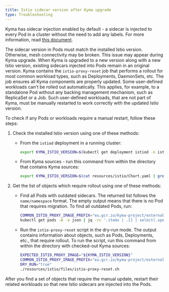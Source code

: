 ```yaml
---
title: Istio sidecar version after Kyma upgrade
type: Troubleshooting
---
```



Kyma has sidecar injection enabled by default - a sidecar is injected to every Pod in a cluster without the need to add any labels. For more information, read [this document](#details-sidecar-proxy-injection).

The sidecar version in Pods must match the installed Istio version. Otherwise, mesh connectivity may be broken.
This issue may appear during Kyma upgrade. When Kyma is upgraded to a new version along with a new Istio version, existing sidecars injected into Pods remain in an original version.
Kyma contains the `istio-proxy-reset` job that performs a rollout for most common workload types, such as Deployments, DaemonSets, etc. The job ensures all Kyma components are properly updated.
Some user-defined workloads can't be rolled out automatically. This applies, for example, to a standalone Pod without any backing management mechanism, such as ReplicaSet or a Job.
Such user-defined workloads, that are not part of Kyma, must be manually restarted to work correctly with the updated Istio version.

To check if any Pods or workloads require a manual restart, follow these steps:

1. Check the installed Istio version using one of these methods:

    * From the `istiod` deployment in a running cluster:
        ```bash
        export KYMA_ISTIO_VERSION=$(kubectl get deployment istiod -n istio-system -o json | jq '.spec.template.spec.containers | .[].image' | sed 's/[^:"]*[:]//' | sed 's/["]//g')
        ```

    * From Kyma sources - run this command from within the directory that contains Kyma sources:
        ```bash
        export KYMA_ISTIO_VERSION=$(cat resources/istio/Chart.yaml | grep version | sed 's/[^:]*[:]//' | sed 's/ //g')
        ```

2. Get the list of objects which require rollout using one of these methods:

    * Find all Pods with outdated sidecars. The returned list follows the `name/namespace` format. The empty output means that there is no Pod that requires migration. To find all outdated Pods, run:
        ```bash
        COMMON_ISTIO_PROXY_IMAGE_PREFIX="eu.gcr.io/kyma-project/external/istio/proxyv2"
        kubectl get pods -A -o json | jq -rc '.items | .[] | select(.spec.containers[].image | startswith("'"${COMMON_ISTIO_PROXY_IMAGE_PREFIX}"'") and (endswith("'"${KYMA_ISTIO_VERSION}"'") | not))  | "\(.metadata.name)/\(.metadata.namespace)"'
        ```


    * Run the `istio-proxy-reset` script in the dry-run mode. The output contains information about objects, such as Pods, Deployments, etc., that require rollout. To run the script, run this command from within the directory with checked-out Kyma sources:
        ```bash
        EXPECTED_ISTIO_PROXY_IMAGE="${KYMA_ISTIO_VERSION}"
        COMMON_ISTIO_PROXY_IMAGE_PREFIX="eu.gcr.io/kyma-project/external/istio/proxyv2"
        DRY_RUN="true"
        ./resources/istio/files/istio-proxy-reset.sh
        ```

After you find a set of objects that require the manual update, restart their related workloads so that new Istio sidecars are injected into the Pods.
